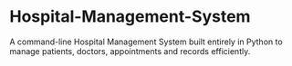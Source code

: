 # Hospital-Management-System
A  command-line Hospital Management System built entirely in Python to manage patients, doctors, appointments and records efficiently. 
